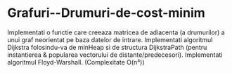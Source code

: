 # Grafuri--Drumuri-de-cost-minim
Implementati o functie care creeaza matricea de adiacenta (a drumurilor) a unui graf neorientat pe baza datelor de intrare.
Implementati algoritmul Dijkstra folosindu-va de minHeap si de structura DijkstraPath (pentru instantierea & popularea vectorului de distante/predecesori).
Implementati algoritmul Floyd-Warshall. (Complexitate O(n³))
